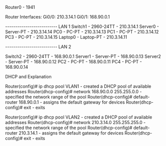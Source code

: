 Router0 - 1941

Router Interfaces:
Gi0/0: 210.3.14.1
Gi0/1: 168.90.0.1


-------------------------- LAN 1
Switch1 - 2960-24TT - 210.3.14.1
Server0 - Server-PT - 210.3.14.14
PC0 - PC-PT - 210.3.14.13
PC1 - PC-PT - 210.3.14.12
PC3 - PC-PT - 210.3.14.15
Laptop0 - Laptop-PT - 210.3.14.11



-------------------------- LAN 2

Switch2 - 2960-24TT - 168.90.0.1
Server1 - Server-PT - 168.90.0.13
Server2 - Server-PT - 168.90.0.12
PC2 - PC-PT - 168.90.0.11
PC4 - PC-PT - 168.90.0.14


DHCP and Explanation

Router(config)# ip dhcp pool VLAN1 - created a DHCP pool of available addresses
Router(dhcp-config)# network 168.90.0.0 255.255.0.0 - specified the network range of the pool
Router(dhcp-config)# default-router 168.90.0.1 - assigns the default gateway for devices
Router(dhcp-config)# exit - exits


Router(config)# ip dhcp pool VLAN2 - created a DHCP pool of available addresses
Router(dhcp-config)# network 210.3.14.0 255.255.255.0 - specified the network range of the pool
Router(dhcp-config)# default-router 210.3.14.1 - assigns the default gateway for devices
Router(dhcp-config)# exit - exits